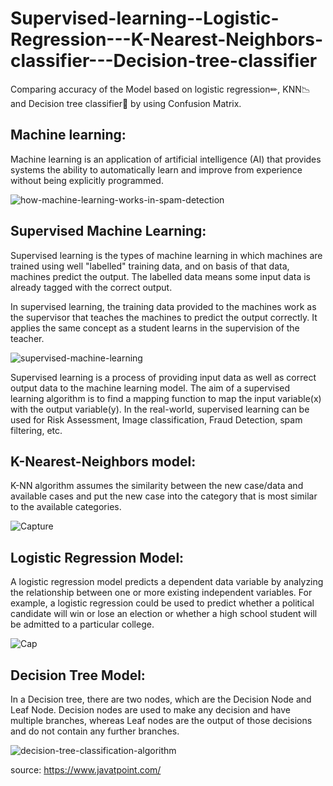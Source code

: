 # Supervised-learning--Logistic-Regression---K-Nearest-Neighbors-classifier---Decision-tree-classifier
Comparing accuracy of the Model based on logistic regression✏, KNN📉 and Decision tree classifier🌲 by using Confusion Matrix.

## Machine learning:
Machine learning is an application of artificial intelligence (AI) that provides systems the ability to automatically learn and improve from experience without being explicitly programmed.

 ![how-machine-learning-works-in-spam-detection](https://user-images.githubusercontent.com/71040750/123834422-08d31280-d925-11eb-8a20-cf7f94b99df6.png)


## Supervised Machine Learning:
Supervised learning is the types of machine learning in which machines are trained using well "labelled" training data, and on basis of that data, machines predict the output. The labelled data means some input data is already tagged with the correct output.

In supervised learning, the training data provided to the machines work as the supervisor that teaches the machines to predict the output correctly. It applies the same concept as a student learns in the supervision of the teacher.

![supervised-machine-learning](https://user-images.githubusercontent.com/71040750/123834176-c0b3f000-d924-11eb-9a6e-26ddcf35e938.png)


Supervised learning is a process of providing input data as well as correct output data to the machine learning model. The aim of a supervised learning algorithm is to find a mapping function to map the input variable(x) with the output variable(y).
In the real-world, supervised learning can be used for Risk Assessment, Image classification, Fraud Detection, spam filtering, etc.

## K-Nearest-Neighbors model:
K-NN algorithm assumes the similarity between the new case/data and available cases and put the new case into the category that is most similar to the available categories.

![Capture](https://user-images.githubusercontent.com/71040750/123835038-b34b3580-d925-11eb-8753-938d4e350964.PNG)

## Logistic Regression Model:
A logistic regression model predicts a dependent data variable by analyzing the relationship between one or more existing independent variables. For example, a logistic regression could be used to predict whether a political candidate will win or lose an election or whether a high school student will be admitted to a particular college.

![Cap](https://user-images.githubusercontent.com/71040750/123836424-518bcb00-d927-11eb-9b24-dd246a03e9c1.PNG)

## Decision Tree Model:
In a Decision tree, there are two nodes, which are the Decision Node and Leaf Node. Decision nodes are used to make any decision and have multiple branches, whereas Leaf nodes are the output of those decisions and do not contain any further branches.

![decision-tree-classification-algorithm](https://user-images.githubusercontent.com/71040750/123836861-cbbc4f80-d927-11eb-8b0c-77eda2e5eef2.png)

source: https://www.javatpoint.com/




